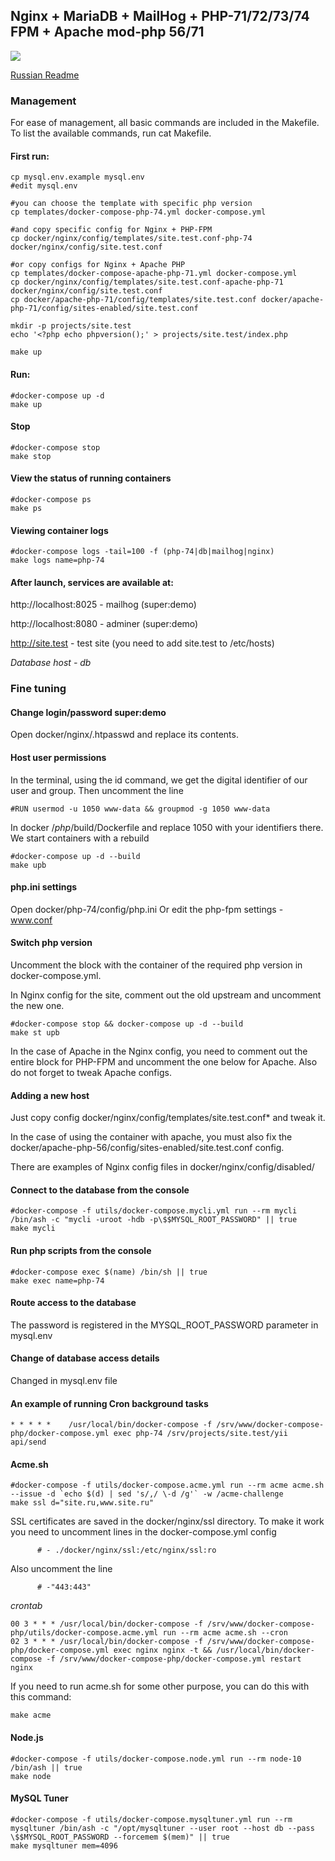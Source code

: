 ## Nginx + MariaDB + MailHog + PHP-71/72/73/74 FPM + Apache mod-php 56/71

![](https://github.com/rhamdeew/docker-compose-php/workflows/Docker%20Image%20CI/badge.svg)

[Russian Readme](README_ru.md)

### Management

For ease of management, all basic commands are included in the Makefile. To list the available commands, run cat Makefile.


#### First run:

```
cp mysql.env.example mysql.env
#edit mysql.env

#you can choose the template with specific php version
cp templates/docker-compose-php-74.yml docker-compose.yml

#and copy specific config for Nginx + PHP-FPM
cp docker/nginx/config/templates/site.test.conf-php-74 docker/nginx/config/site.test.conf

#or copy configs for Nginx + Apache PHP
cp templates/docker-compose-apache-php-71.yml docker-compose.yml
cp docker/nginx/config/templates/site.test.conf-apache-php-71 docker/nginx/config/site.test.conf
cp docker/apache-php-71/config/templates/site.test.conf docker/apache-php-71/config/sites-enabled/site.test.conf

mkdir -p projects/site.test
echo '<?php echo phpversion();' > projects/site.test/index.php

make up
```

#### Run:

```
#docker-compose up -d
make up
```


#### Stop

```
#docker-compose stop
make stop
```


####  View the status of running containers

```
#docker-compose ps
make ps
```


#### Viewing container logs

```
#docker-compose logs -tail=100 -f (php-74|db|mailhog|nginx)
make logs name=php-74
```


#### After launch, services are available at:

http://localhost:8025 - mailhog (super:demo)

http://localhost:8080 - adminer (super:demo)

http://site.test - test site (you need to add site.test to /etc/hosts)

*Database host - db*

### Fine tuning


#### Change login/password super:demo

Open docker/nginx/.htpasswd and replace its contents.


#### Host user permissions

In the terminal, using the id command, we get the digital identifier of our user and group.
Then uncomment the line

```
#RUN usermod -u 1050 www-data && groupmod -g 1050 www-data
```

In docker /*php*/build/Dockerfile and replace 1050 with your identifiers there.
We start containers with a rebuild

```
#docker-compose up -d --build
make upb
```


#### php.ini settings

Open docker/php-74/config/php.ini
Or edit the php-fpm settings - www.conf


#### Switch php version

Uncomment the block with the container of the required php version in docker-compose.yml.

In Nginx config for the site, comment out the old upstream and uncomment the new one.

```
#docker-compose stop && docker-compose up -d --build
make st upb
```

In the case of Apache in the Nginx config, you need to comment out the entire block for PHP-FPM and uncomment the one below for Apache.
Also do not forget to tweak Apache configs.


#### Adding a new host

Just copy config docker/nginx/config/templates/site.test.conf* and tweak it.

In the case of using the container with apache, you must also fix the docker/apache-php-56/config/sites-enabled/site.test.conf config.

There are examples of Nginx config files in docker/nginx/config/disabled/


#### Connect to the database from the console

```
#docker-compose -f utils/docker-compose.mycli.yml run --rm mycli /bin/ash -c "mycli -uroot -hdb -p\$$MYSQL_ROOT_PASSWORD" || true
make mycli
```


#### Run php scripts from the console

```
#docker-compose exec $(name) /bin/sh || true
make exec name=php-74
```


#### Route access to the database

The password is registered in the MYSQL_ROOT_PASSWORD parameter in mysql.env


#### Change of database access details

Changed in mysql.env file


#### An example of running Cron background tasks

```
* * * * *    /usr/local/bin/docker-compose -f /srv/www/docker-compose-php/docker-compose.yml exec php-74 /srv/projects/site.test/yii api/send
```

#### Acme.sh

```
#docker-compose -f utils/docker-compose.acme.yml run --rm acme acme.sh --issue -d `echo $(d) | sed 's/,/ \-d /g'` -w /acme-challenge
make ssl d="site.ru,www.site.ru"
```
SSL certificates are saved in the docker/nginx/ssl directory. To make it work you need to uncomment
lines in the docker-compose.yml config

```
      # - ./docker/nginx/ssl:/etc/nginx/ssl:ro
```

Also uncomment the line

```
      # -"443:443"
```

*crontab*

```
00 3 * * * /usr/local/bin/docker-compose -f /srv/www/docker-compose-php/utils/docker-compose.acme.yml run --rm acme acme.sh --cron
02 3 * * * /usr/local/bin/docker-compose -f /srv/www/docker-compose-php/docker-compose.yml exec nginx nginx -t && /usr/local/bin/docker-compose -f /srv/www/docker-compose-php/docker-compose.yml restart nginx
```

If you need to run acme.sh for some other purpose, you can do this with this command:

```
make acme
```

#### Node.js

```
#docker-compose -f utils/docker-compose.node.yml run --rm node-10 /bin/ash || true
make node
```

#### MySQL Tuner

```
#docker-compose -f utils/docker-compose.mysqltuner.yml run --rm mysqltuner /bin/ash -c "/opt/mysqltuner --user root --host db --pass \$$MYSQL_ROOT_PASSWORD --forcemem $(mem)" || true
make mysqltuner mem=4096
```
